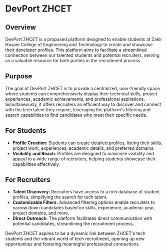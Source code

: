 # DevPort ZHCET

## Overview
DevPort ZHCET is a proposed platform designed to enable students at Zakir Husain College of Engineering and Technology to create and showcase their developer profiles. This platform aims to facilitate a streamlined connection between our talented students and potential recruiters, serving as a valuable resource for both parties in the recruitment process.

## Purpose
The goal of DevPort ZHCET is to provide a centralized, user-friendly space where students can comprehensively display their technical skills, project experiences, academic achievements, and professional aspirations. Simultaneously, it offers recruiters an efficient way to discover and connect with the tech talent they require, leveraging the platform's filtering and search capabilities to find candidates who meet their specific needs.

## For Students
- **Profile Creation**: Students can create detailed profiles, listing their skills, project work, experiences, academic details, and preferred domains.
- **Visibility and Reach**: Profiles are designed to maximize visibility and appeal to a wide range of recruiters, helping students showcase their capabilities effectively.

## For Recruiters
- **Talent Discovery**: Recruiters have access to a rich database of student profiles, simplifying the search for tech talent.
- **Customizable Filters**: Advanced filtering options enable recruiters to narrow down candidates based on skills, experience, academic year, project domains, and more.
- **Direct Outreach**: The platform facilitates direct communication with potential candidates, streamlining the recruitment process.

DevPort ZHCET aspires to be a dynamic link between ZHCET's tech students and the vibrant world of tech recruitment, opening up new opportunities and fostering meaningful professional connections.
